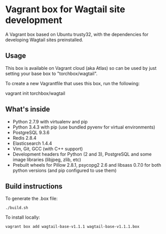 Vagrant box for Wagtail site development
========================================

A Vagrant box based on Ubuntu trusty32, with the dependencies for developing Wagtail sites preinstalled.

Usage
-----

This box is available on Vagrant cloud (aka Atlas) so can be used by just setting your base box to "torchbox/wagtail".

To create a new Vagrantfile that uses this box, run the following:

   vagrant init torchbox/wagtail

What's inside
-------------

 - Python 2.7.9 with virtualenv and pip
 - Python 3.4.3 with pip (use bundled pyvenv for virtual environments)
 - PostgreSQL 9.3.6
 - Redis 2.8.4
 - Elasticsearch 1.4.4
 - Vim, Git, GCC (with C++ support)
 - Development headers for Python (2 and 3), PostgreSQL and some image libraries (libjpeg, zlib, etc)
 - Prebuilt wheels for Pillow 2.8.1, psycopg2 2.6 and libsass 0.7.0 for both python versions (and pip configured to use them)


Build instructions
------------------

To generate the .box file:

    ./build.sh

To install locally:

    vagrant box add wagtail-base-v1.1.1 wagtail-base-v1.1.1.box
